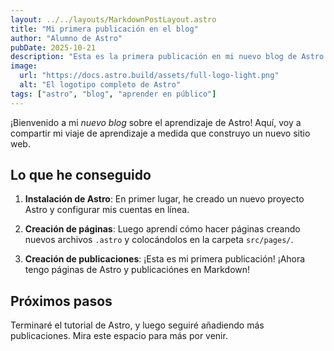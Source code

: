 ```yaml
---
layout: ../../layouts/MarkdownPostLayout.astro
title: "Mi primera publicación en el blog"
author: "Alumno de Astro"
pubDate: 2025-10-21
description: "Esta es la primera publicación en mi nuevo blog de Astro."
image:
  url: "https://docs.astro.build/assets/full-logo-light.png"
  alt: "El logotipo completo de Astro"
tags: ["astro", "blog", "aprender en público"]
---
```


¡Bienvenido a mi _nuevo blog_ sobre el aprendizaje de Astro! Aquí, voy a compartir mi viaje de aprendizaje a medida que construyo un nuevo sitio web.

## Lo que he conseguido

1. **Instalación de Astro**: En primer lugar, he creado un nuevo proyecto Astro y configurar mis cuentas en línea.

2. **Creación de páginas**: Luego aprendí cómo hacer páginas creando nuevos archivos `.astro` y colocándolos en la carpeta `src/pages/`.

3. **Creación de publicaciones**: ¡Esta es mi primera publicación! ¡Ahora tengo páginas de Astro y publicaciónes en Markdown!

## Próximos pasos

Terminaré el tutorial de Astro, y luego seguiré añadiendo más publicaciones. Mira este espacio para más por venir.
